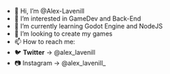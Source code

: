 - 👋 Hi, I’m @Alex-Lavenill
- 👀 I’m interested in GameDev and Back-End
- 🌱 I’m currently learning Godot Engine and NodeJS
- 💞️ I’m looking to create my games
- 📫 How to reach me:
- 🐦 <b>Twitter</b> -> @alex_lavenill
- 📷 Instagram -> @alex_lavenill_

<!---
Alex-Lavenill/Alex-Lavenill is a ✨ special ✨ repository because its `README.md` (this file) appears on your GitHub profile.
You can click the Preview link to take a look at your changes.
--->
